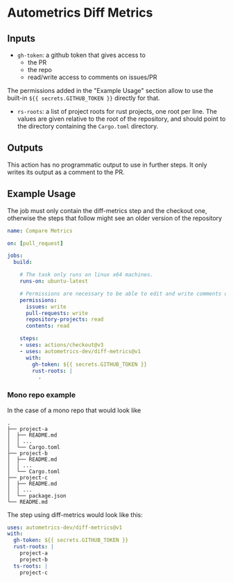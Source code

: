 # Autometrics Diff Metrics

<!-- Put a screen shot of the PR comment here. -->

<!-- Put a language support table here. Or at least mention that it's mostly driven by am_list -->

## Inputs

- `gh-token`: a github token that gives access to
  + the PR
  + the repo
  + read/write access to comments on issues/PR

The permissions added in the
"Example Usage" section allow to use the built-in `${{ secrets.GITHUB_TOKEN }}`
directly for that.
- `rs-roots`: a list of project roots for rust projects, one root per line.
  The values are given relative to the root of the repository, and should
  point to the directory containing the `Cargo.toml` directory.

## Outputs

This action has no programmatic output to use in further steps. It only writes
its output as a comment to the PR.

## Example Usage

The job must only contain the diff-metrics step and the checkout one, otherwise the steps that follow
might see an older version of the repository

```yaml
name: Compare Metrics

on: [pull_request]

jobs:
  build:

    # The task only runs on linux x64 machines.
    runs-on: ubuntu-latest

    # Permissions are necessary to be able to edit and write comments on the PR
    permissions:
      issues: write
      pull-requests: write
      repository-projects: read
      contents: read

    steps:
    - uses: actions/checkout@v3
    - uses: autometrics-dev/diff-metrics@v1
      with:
        gh-token: ${{ secrets.GITHUB_TOKEN }}
        rust-roots: |
          .
```


### Mono repo example

In the case of a mono repo that would look like
```
.
├── project-a
│  ├── README.md
│  │ ...
│  └── Cargo.toml
├── project-b
│  ├── README.md
│  │ ...
│  └── Cargo.toml
├── project-c
│  ├── README.md
│  │ ...
│  └── package.json
└── README.md
```

The step using diff-metrics would look like this:
```yaml
uses: autometrics-dev/diff-metrics@v1
with:
  gh-token: ${{ secrets.GITHUB_TOKEN }}
  rust-roots: |
    project-a
    project-b
  ts-roots: |
    project-c
```
